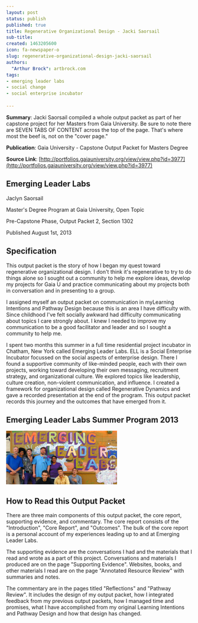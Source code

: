 ```yaml
---
layout: post
status: publish
published: true
title: Regenerative Organizational Design - Jacki Saorsail
sub-title:
created: 1463205600
icon: fa-newspaper-o
slug: regenerative-organizational-design-jacki-saorsail
authors:
  "Arthur Brock": artbrock.com
tags:
- emerging leader labs
- social change
- social enterprise incubator

---
```


**Summary**: Jacki Saorsail compiled a whole output packet as part of her capstone project for her Masters from Gaia University. Be sure to note there are SEVEN TABS OF CONTENT across the top of the page. That's where most the beef is, not on the "cover page."

**Publication**:  Gaia University - Capstone Output Packet for Masters Degree

**Source Link**:  [http://portfolios.gaiauniversity.org/view/view.php?id=3977](http://portfolios.gaiauniversity.org/view/view.php?id=3977)

## Emerging Leader Labs

Jaclyn Saorsail

Master's Degree Program at Gaia University, Open Topic

Pre-Capstone Phase, Output Packet 2, Section 1302

Published August 1st, 2013

Specification
---

This output packet is the story of how I began my quest toward regenerative organizational design. I don't think it's regenerative to try to do things alone so I sought out a community to help me explore ideas, develop my projects for Gaia U and practice communicating about my projects both in conversation and in presenting to a group.
 
I assigned myself an output packet on communication in myLearning Intentions and Pathway Design because this is an area I have difficulty with.  Since childhood I've felt socially awkward had difficulty communicating about topics I care strongly about.  I knew I needed to improve my communication to be a good facilitator and leader and so I sought a community to help me.
 
I spent two months this summer in a full time residential project incubator in Chatham, New York called Emerging Leader Labs. ELL is a Social Enterprise Incubator focussed on the social aspects of enterprise design. There I found a supportive community of like-minded people, each with their own projects, working toward developing their own messaging, recruitment strategy, and organizational culture.  We explored topics like leadership, culture creation, non-violent communication, and influence.  I created a framework for organizational design called Regenerative Dynamics and gave a recorded presentation at the end of the program. This output packet records this journey and the outcomes that have emerged from it.

Emerging Leader Labs Summer Program 2013
---

<img src="/images/Group-Photo-Mural.png" alt="">

How to Read this Output Packet
---

There are three main components of this output packet, the core report, supporting evidence, and commentary.  The core report consists of the "Introduction", "Core Report", and "Outcomes".  The bulk of the core report is a personal account of my experiences leading up to and at Emerging Leader Labs.

The supporting evidence are the conversations I had and the materials that I read and wrote as a part of this project.  Conversations and materials I produced are on the page "Supporting Evidence".  Websites, books, and other materials I read are on the page "Annotated Resource Review" with summaries and notes.

The commentary are in the pages titled "Reflections" and "Pathway Review".  It includes the design of my output packet, how I integrated feedback from my previous output packets, how I managed time and promises, what I have accomplished from my original Learning Intentions and Pathway Design and how that design has changed.

